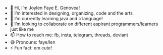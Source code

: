 - 👋 Hi, I’m Joylen Faye E. Genovea!
- 👀 I’m interested in designing, organizing, code and the arts
- 🌱 I’m currently learning java and c language!
- 💞️ I’m looking to collaborate on different aspirant programmers/learners just like me
- 📫 How to reach me: fb, insta, telegram, threads, deviant
- 😄 Pronouns: faye/len
- ⚡ Fun fact: em cute!

<!---
Pernicious21/Pernicious21 is a ✨ special ✨ repository because its `README.md` (this file) appears on your GitHub profile.
You can click the Preview link to take a look at your changes.
--->
